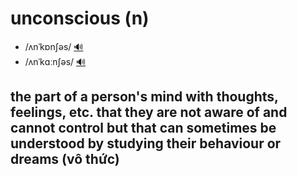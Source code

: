 # unconscious (n)

- /ʌnˈkɒnʃəs/ [🔊](https://www.oxfordlearnersdictionaries.com/media/english/uk_pron/u/unc/uncon/unconscious__gb_1.mp3)
- /ʌnˈkɑːnʃəs/ [🔊](https://www.oxfordlearnersdictionaries.com/media/english/us_pron/u/unc/uncon/unconscious__us_1.mp3)

## the part of a person's mind with thoughts, feelings, etc. that they are not aware of and cannot control but that can sometimes be understood by studying their behaviour or dreams (vô thức)